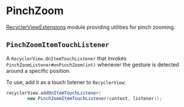 # PinchZoom

[RecyclerViewExtensions](https://github.com/Doist/RecyclerViewExtensions) module providing utilities for pinch zooming.

## `PinchZoomItemTouchListener`

A `RecyclerView.OnItemTouchListener` that invokes `PinchZoomListener#onPinchZoom(int)` whenever the gesture is detected around a specific position.

To use, add it as a touch listener to `RecyclerView`:

```java
recyclerView.addOnItemTouchListener(
        new PinchZoomItemTouchListener(context, listener));
```

